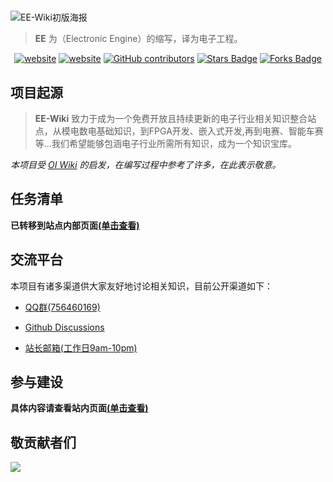 # 

![EE-Wiki初版海报](https://s2.loli.net/2021/12/20/JOyzS3DleKQR4uc.jpg)

> **EE** 为（Electronic Engine）的缩写，译为电子工程。

<div align="center">
<a href="https://github.com/7idalForce/EE-Wiki/blob/main/README-en.md"><img src="https://img.shields.io/badge/README-EN-pink?style=flat-square" alt="website"/></a>
<a href="https://creativecommons.org/licenses/by-nc-sa/4.0/"><img src="https://img.shields.io/badge/license-BY--NC--SA_4.0-green?style=flat-square" alt="website"/></a>
<a href="https://github.com/7idalForce/EE-Wiki/graphs/contributors"><img alt="GitHub contributors" src="https://img.shields.io/github/contributors/7idalForce/EE-Wiki?color=2b9348&style=flat-square"></a>
<a href="https://github.com/7idalForce/EE-Wiki/stargazers"><img alt="Stars Badge" src="https://img.shields.io/github/stars/7idalForce/EE-Wiki?style=flat-square&color=ffb700"></a>
<a href="https://github.com/7idalForce/EE-Wiki/network/members"><img alt="Forks Badge" src="https://img.shields.io/github/forks/7idalForce/EE-Wiki?style=flat-square&color=8742b1"></a>

</div>

## 项目起源

> **EE-Wiki** 致力于成为一个免费开放且持续更新的电子行业相关知识整合站点，从模电数电基础知识，到FPGA开发、嵌入式开发,再到电赛、智能车赛等...我们希望能够包涵电子行业所需所有知识，成为一个知识宝库。

*本项目受 [OI Wiki](https://oi-wiki.org/) 的启发，在编写过程中参考了许多，在此表示敬意。*

## 任务清单

**已转移到站点内部页面[(单击查看)](https://ee-wiki.tidalforce.cn/intro/ToDoList/)**

## 交流平台

本项目有诸多渠道供大家友好地讨论相关知识，目前公开渠道如下：

- [QQ群(756460169)](https://jq.qq.com/?_wv=1027&k=ex93ZPGh)

- [Github Discussions](https://github.com/7idalForce/EE-Wiki/discussions)

- [站长邮箱(工作日9am-10pm)](mailto:hi@vantao.cn)

## 参与建设

**具体内容请查看站内页面[(单击查看)](https://ee-wiki.tidalforce.cn/intro/contribute/)**

## 敬贡献者们

<a href="https://github.com/7idalForce/EE-Wiki/graphs/contributors">
  <img src="https://contrib.rocks/image?repo=7idalForce/EE-Wiki" />
</a>
